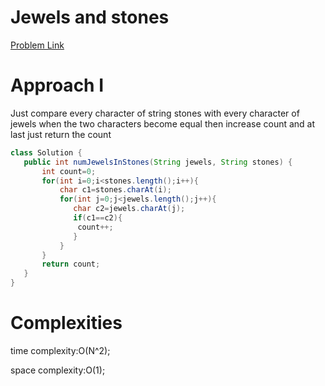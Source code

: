 # Jewels and stones

[Problem Link](https://leetcode.com/problems/jewels-and-stones/submissions/1538258738/)

# Approach I

 Just compare every character of string stones with every character of jewels when the two characters become equal then increase count and at
 last just return the count

 ```Java
class Solution {
    public int numJewelsInStones(String jewels, String stones) {
        int count=0;
        for(int i=0;i<stones.length();i++){
            char c1=stones.charAt(i);
            for(int j=0;j<jewels.length();j++){
               char c2=jewels.charAt(j);
               if(c1==c2){
                count++;
               }
            }
        }
        return count;
    }
}
```
# Complexities

time complexity:O(N^2);

space complexity:O(1);
 
